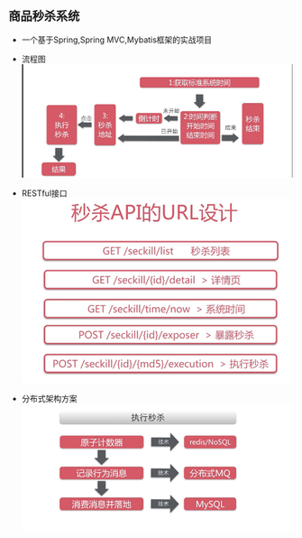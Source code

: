 ## 商品秒杀系统  


* 一个基于Spring,Spring MVC,Mybatis框架的实战项目



* 流程图
![](https://github.com/Gan-Jason/Seckill-System/blob/master/system-architecture.png?raw=true)  

* RESTful接口  
![](https://github.com/Gan-Jason/Seckill-System/blob/master/RESTful.png?raw=true)

* 分布式架构方案
![](https://github.com/Gan-Jason/Seckill-System/blob/master/distributed.png?raw=true)
